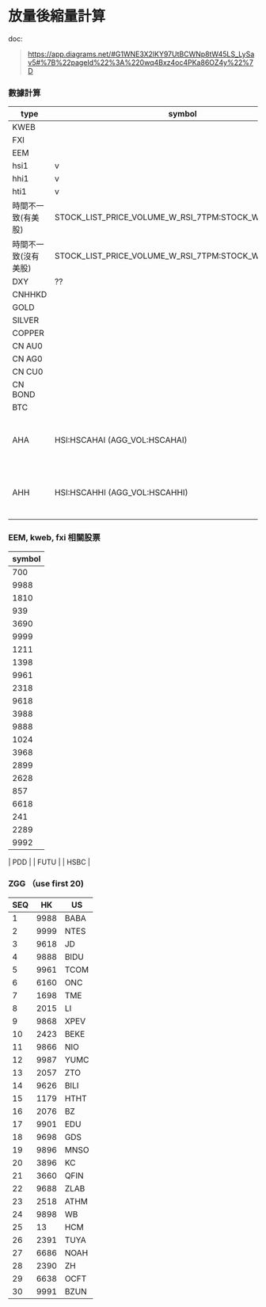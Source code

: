 # 放量後縮量計算

doc: 
> https://app.diagrams.net/#G1WNE3X2lKY97UtBCWNp8tW45LS_LySav5#%7B%22pageId%22%3A%220wq4Bxz4oc4PKa86OZ4y%22%7D



### 數據計算

| type | symbol | constituent |
| --- | --- | --- |
| KWEB |  | |
| FXI |  | |
| EEM |  | |
| hsi1 | v | |
| hhi1 | v | |
| hti1 | v | |
| 時間不一致(有美股) | STOCK_LIST_PRICE_VOLUME_W_RSI_7TPM:STOCK_W_EXT_HOUR | |
| 時間不一致(沒有美股) | STOCK_LIST_PRICE_VOLUME_W_RSI_7TPM:STOCK_WO_EXT_HOUR | |
| DXY   | ?? | |
| CNHHKD   |  | |
| GOLD |  | |
| SILVER   | | |
| COPPER   | | |
| CN AU0   |  | |
| CN AG0   |  | |
| CN CU0   |  | |
| CN BOND   |  | |
| BTC   |  | |
| AHA | HSI:HSCAHAI (AGG_VOL:HSCAHAI) | SSE:601088,SSE:601857,SSE:600028,SSE:600188,</br>SSE:601898,SSE:601808,SSE:600871,SZSE:002490,</br>SZSE:002594,SZSE:000333,SSE:600660,SSE:600690,</br>SSE:601888,SSE:601633,SSE:600115,SSE:601111,</br>SSE:600029,SSE:601717,SSE:601238,SZSE:000921 |
| AHH | HSI:HSCAHHI (AGG_VOL:HSCAHHI) | HKEX:1088,HKEX:857,HKEX:386,HKEX:1171,</br>HKEX:1898,HKEX:2883,HKEX:1033,HKEX:568,</br>HKEX:1211,HKEX:300,HKEX:6690,HKEX:3606,</br>HKEX:1880,HKEX:2333,HKEX:670,HKEX:753,</br>HKEX:1055,HKEX:564,HKEX:2238,HKEX:921 |


### EEM, kweb, fxi 相關股票
| symbol |
| --- |
| 700 |
| 9988 |
| 1810 |
| 939 |
| 3690 |
| 9999 |
| 1211 |
| 1398 |
| 9961 |
| 2318 |
| 9618 |
| 3988 |
| 9888 |
| 1024 |
| 3968 |
| 2899 |
| 2628 |
| 857 |
| 6618 |
| 241 |
| 2289 |
| 9992 |


| PDD |
| FUTU |
| HSBC |

### ZGG （use first 20)
| SEQ | HK | US |
| --- | --- | --- |
| 1 | 9988 | BABA |
| 2 | 9999 | NTES |
| 3 | 9618 | JD |
| 4 | 9888 | BIDU |
| 5 | 9961 | TCOM |
| 6 | 6160 | ONC |
| 7 | 1698 | TME |
| 8 | 2015 | LI |
| 9 | 9868 | XPEV |
| 10 | 2423 | BEKE |
| 11 | 9866 | NIO |
| 12 | 9987 | YUMC |
| 13 | 2057 | ZTO |
| 14 | 9626 | BILI |
| 15 | 1179 | HTHT |
| 16 | 2076 | BZ |
| 17 | 9901 | EDU |
| 18 | 9698 | GDS |
| 19 | 9896 | MNSO |
| 20 | 3896 | KC |
| 21 | 3660 | QFIN |
| 22 | 9688 | ZLAB |
| 23 | 2518 | ATHM |
| 24 | 9898 | WB |
| 25 | 13 | HCM |
| 26 | 2391 | TUYA |
| 27 | 6686 | NOAH |
| 28 | 2390 | ZH |
| 29 | 6638 | OCFT |
| 30 | 9991 | BZUN |





